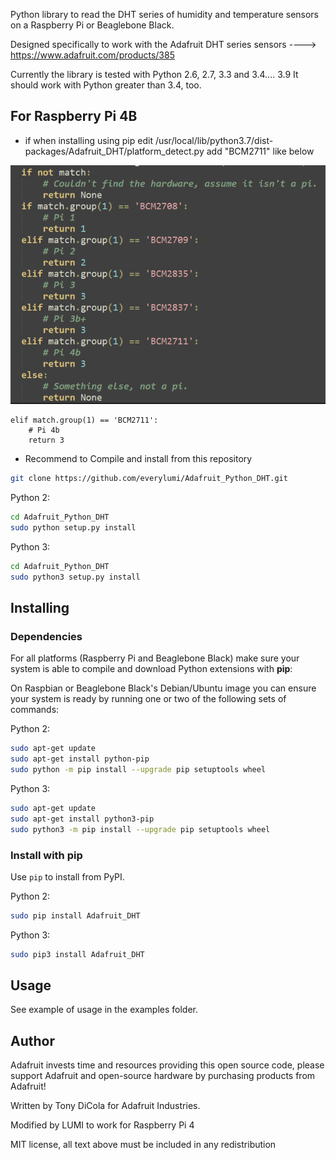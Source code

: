 
Python library to read the DHT series of humidity and temperature sensors on a
Raspberry Pi or Beaglebone Black.

Designed specifically to work with the Adafruit DHT series sensors ---->
https://www.adafruit.com/products/385

Currently the library is tested with Python 2.6, 2.7, 3.3 and 3.4.... 3.9 It should
work with Python greater than 3.4, too.



For Raspberry Pi 4B
----------------------
- if when installing using pip
edit /usr/local/lib/python3.7/dist-packages/Adafruit_DHT/platform_detect.py
add "BCM2711" like below

![image](https://github.com/everylumi/Adafruit_Python_DHT/blob/master/add_code_platform_detect.py.PNG)

    elif match.group(1) == 'BCM2711':
        # Pi 4b
        return 3

- Recommend to Compile and install from this repository 

```sh
git clone https://github.com/everylumi/Adafruit_Python_DHT.git
```

Python 2:

```sh
cd Adafruit_Python_DHT
sudo python setup.py install
```

Python 3:

```sh
cd Adafruit_Python_DHT
sudo python3 setup.py install
```



Installing
----------

### Dependencies

For all platforms (Raspberry Pi and Beaglebone Black) make sure your system is
able to compile and download Python extensions with **pip**:

On Raspbian or Beaglebone Black's Debian/Ubuntu image you can ensure your
system is ready by running one or two of the following sets of commands:

Python 2:

````sh
sudo apt-get update
sudo apt-get install python-pip
sudo python -m pip install --upgrade pip setuptools wheel
````

Python 3:

````sh
sudo apt-get update
sudo apt-get install python3-pip
sudo python3 -m pip install --upgrade pip setuptools wheel
````

### Install with pip

Use `pip` to install from PyPI.

Python 2:

```sh
sudo pip install Adafruit_DHT
```

Python 3:

```sh
sudo pip3 install Adafruit_DHT
```



Usage
-----

See example of usage in the examples folder.



Author
------

Adafruit invests time and resources providing this open source code, please
support Adafruit and open-source hardware by purchasing products from Adafruit!

Written by Tony DiCola for Adafruit Industries.

Modified by LUMI to work for Raspberry Pi 4

MIT license, all text above must be included in any redistribution
